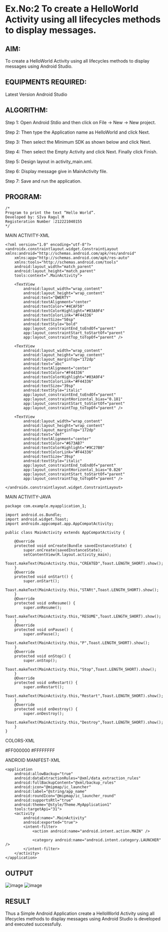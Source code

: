# Ex.No:2 To create a HelloWorld Activity using all lifecycles methods to display messages.


## AIM:

To create a HelloWorld Activity using all lifecycles methods to display messages using Android Studio.

## EQUIPMENTS REQUIRED:

Latest Version Android Studio

## ALGORITHM:

Step 1: Open Android Stdio and then click on File -> New -> New project.

Step 2: Then type the Application name as HelloWorld and click Next. 

Step 3: Then select the Minimum SDK as shown below and click Next.

Step 4: Then select the Empty Activity and click Next. Finally click Finish.

Step 5: Design layout in activity_main.xml.

Step 6: Display message give in MainActivity file.

Step 7: Save and run the application.

## PROGRAM:
```
/*
Program to print the text “Hello World”.
Developed by: SIva Ragul M
Registeration Number :212221040155
*/
```
MAIN ACTIVITY-XML
```
<?xml version="1.0" encoding="utf-8"?>
<androidx.constraintlayout.widget.ConstraintLayout xmlns:android="http://schemas.android.com/apk/res/android"
    xmlns:app="http://schemas.android.com/apk/res-auto"
    xmlns:tools="http://schemas.android.com/tools"
    android:layout_width="match_parent"
    android:layout_height="match_parent"
    tools:context=".MainActivity">

    <TextView
        android:layout_width="wrap_content"
        android:layout_height="wrap_content"
        android:text="QWERTY"
        android:textAlignment="center"
        android:textColor="#4CAF50"
        android:textColorHighlight="#03A9F4"
        android:textColorLink="#F44336"
        android:textSize="50sp"
        android:textStyle="bold"
        app:layout_constraintEnd_toEndOf="parent"
        app:layout_constraintStart_toStartOf="parent"
        app:layout_constraintTop_toTopOf="parent" />

    <TextView
        android:layout_width="wrap_content"
        android:layout_height="wrap_content"
        android:layout_marginTop="172dp"
        android:text="abc"
        android:textAlignment="center"
        android:textColor="#F44336"
        android:textColorHighlight="#03A9F4"
        android:textColorLink="#F44336"
        android:textSize="39sp"
        android:textStyle="italic"
        app:layout_constraintEnd_toEndOf="parent"
        app:layout_constraintHorizontal_bias="0.181"
        app:layout_constraintStart_toStartOf="parent"
        app:layout_constraintTop_toTopOf="parent" />

    <TextView
        android:layout_width="wrap_content"
        android:layout_height="wrap_content"
        android:layout_marginTop="172dp"
        android:text="def"
        android:textAlignment="center"
        android:textColor="#673AB7"
        android:textColorHighlight="#9C27B0"
        android:textColorLink="#F44336"
        android:textSize="39sp"
        android:textStyle="italic"
        app:layout_constraintEnd_toEndOf="parent"
        app:layout_constraintHorizontal_bias="0.826"
        app:layout_constraintStart_toStartOf="parent"
        app:layout_constraintTop_toTopOf="parent" />

</androidx.constraintlayout.widget.ConstraintLayout>
```
MAIN ACTIVITY-JAVA
```
package com.example.myapplication_1;

import android.os.Bundle;
import android.widget.Toast;
import androidx.appcompat.app.AppCompatActivity;

public class MainActivity extends AppCompatActivity {

    @Override
    protected void onCreate(Bundle savedInstanceState) {
        super.onCreate(savedInstanceState);
        setContentView(R.layout.activity_main);
        Toast.makeText(MainActivity.this,"CREATED",Toast.LENGTH_SHORT).show();
    }
    @Override
    protected void onStart() {
        super.onStart();
        Toast.makeText(MainActivity.this,"STARt",Toast.LENGTH_SHORT).show();
    }
    @Override
    protected void onResume() {
        super.onResume();
        Toast.makeText(MainActivity.this,"RESUME",Toast.LENGTH_SHORT).show();
    }
    @Override
    protected void onPause() {
        super.onPause();
        Toast.makeText(MainActivity.this,"P",Toast.LENGTH_SHORT).show();
    }
    @Override
    protected void onStop() {
        super.onStop();
        Toast.makeText(MainActivity.this,"Stop",Toast.LENGTH_SHORT).show();
    }
    @Override
    protected void onRestart() {
        super.onRestart();
        Toast.makeText(MainActivity.this,"Restart",Toast.LENGTH_SHORT).show();
    }
    @Override
    protected void onDestroy() {
        super.onDestroy();
        Toast.makeText(MainActivity.this,"Destroy",Toast.LENGTH_SHORT).show();
    }
}
```
COLORS-XML

<?xml version="1.0" encoding="utf-8"?>
<resources>
    <color name="black">#FF000000</color>
    <color name="white">#FFFFFFFF</color>
</resources>

ANDROID MANIFEST-XML

<?xml version="1.0" encoding="utf-8"?>
<manifest xmlns:android="http://schemas.android.com/apk/res/android"
    xmlns:tools="http://schemas.android.com/tools">

    <application
        android:allowBackup="true"
        android:dataExtractionRules="@xml/data_extraction_rules"
        android:fullBackupContent="@xml/backup_rules"
        android:icon="@mipmap/ic_launcher"
        android:label="@string/app_name"
        android:roundIcon="@mipmap/ic_launcher_round"
        android:supportsRtl="true"
        android:theme="@style/Theme.MyApplication1"
        tools:targetApi="31">
        <activity
            android:name=".MainActivity"
            android:exported="true">
            <intent-filter>
                <action android:name="android.intent.action.MAIN" />

                <category android:name="android.intent.category.LAUNCHER" />
            </intent-filter>
        </activity>
    </application>

</manifest>


## OUTPUT
![image](https://github.com/21005290/lifecyclemethods/assets/112933246/737da8e0-177a-4958-81d4-28cf3e2b7f71)
![image](https://github.com/21005290/lifecyclemethods/assets/112933246/909dc09b-15bc-47c4-a534-550c222a12c5)






## RESULT
Thus a Simple Android Application create a HelloWorld Activity using all lifecycles methods to display messages using Android Studio is developed and executed successfully.

